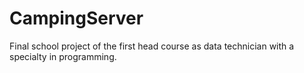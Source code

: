 # CampingServer

Final school project of the first head course as data technician with a specialty in programming.

